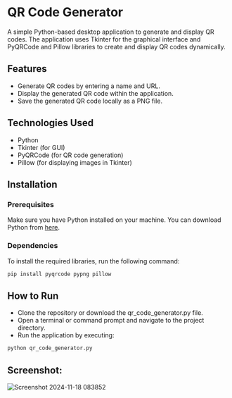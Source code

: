 # QR Code Generator

A simple Python-based desktop application to generate and display QR codes. The application uses Tkinter for the graphical interface and PyQRCode and Pillow libraries to create and display QR codes dynamically. 

## Features

- Generate QR codes by entering a name and URL.
- Display the generated QR code within the application.
- Save the generated QR code locally as a PNG file.

## Technologies Used

- Python
- Tkinter (for GUI)
- PyQRCode (for QR code generation)
- Pillow (for displaying images in Tkinter)

## Installation

### Prerequisites

Make sure you have Python installed on your machine. You can download Python from [here](https://www.python.org/downloads/).

### Dependencies

To install the required libraries, run the following command:

```bash
pip install pyqrcode pypng pillow
```
## How to Run
- Clone the repository or download the qr_code_generator.py file.
- Open a terminal or command prompt and navigate to the project directory.
- Run the application by executing:

```bash
python qr_code_generator.py
```
## Screenshot:
![Screenshot 2024-11-18 083852](https://github.com/user-attachments/assets/ac54f193-a442-43a0-99ae-eecf1d8622c8)
